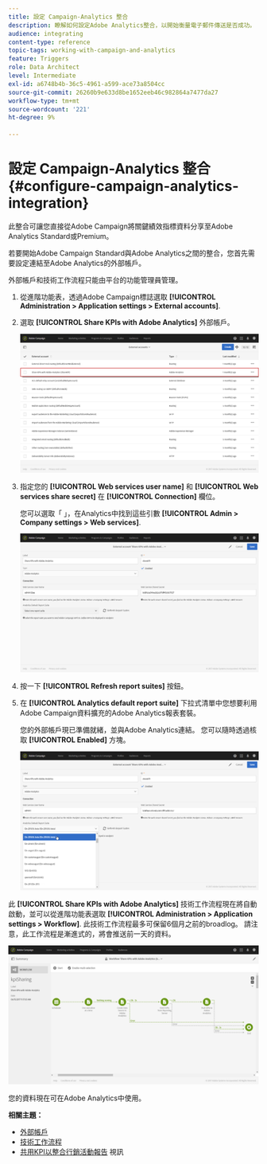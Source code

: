 ```yaml
---
title: 設定 Campaign-Analytics 整合
description: 瞭解如何設定Adobe Analytics整合，以開始衡量電子郵件傳送是否成功。
audience: integrating
content-type: reference
topic-tags: working-with-campaign-and-analytics
feature: Triggers
role: Data Architect
level: Intermediate
exl-id: a6748b4b-36c5-4961-a599-ace73a8504cc
source-git-commit: 26260b9e633d8be1652eeb46c982864a7477da27
workflow-type: tm+mt
source-wordcount: '221'
ht-degree: 9%

---
```


# 設定 Campaign-Analytics 整合{#configure-campaign-analytics-integration}

此整合可讓您直接從Adobe Campaign將關鍵績效指標資料分享至Adobe Analytics Standard或Premium。

若要開始Adobe Campaign Standard與Adobe Analytics之間的整合，您首先需要設定連結至Adobe Analytics的外部帳戶。

外部帳戶和技術工作流程只能由平台的功能管理員管理。

1. 從進階功能表，透過Adobe Campaign標誌選取 **[!UICONTROL Administration > Application settings > External accounts]**.
1. 選取 **[!UICONTROL Share KPIs with Adobe Analytics]** 外部帳戶。

   ![](assets/analytics_2.png)

1. 指定您的 **[!UICONTROL Web services user name]** 和 **[!UICONTROL Web services share secret]** 在 **[!UICONTROL Connection]** 欄位。

   您可以選取「 」，在Analytics中找到這些引數 **[!UICONTROL Admin > Company settings > Web services]**.

   ![](assets/analytics_1.png)

1. 按一下 **[!UICONTROL Refresh report suites]** 按鈕。
1. 在 **[!UICONTROL Analytics default report suite]** 下拉式清單中您想要利用Adobe Campaign資料擴充的Adobe Analytics報表套裝。

   您的外部帳戶現已準備就緒，並與Adobe Analytics連結。 您可以隨時透過核取 **[!UICONTROL Enabled]** 方塊。

   ![](assets/analytics.png)

此 **[!UICONTROL Share KPIs with Adobe Analytics]** 技術工作流程現在將自動啟動，並可以從進階功能表選取 **[!UICONTROL Administration > Application settings > Workflow]**. 此技術工作流程最多可保留6個月之前的broadlog。 請注意，此工作流程是漸進式的，將會推送前一天的資料。

![](assets/analytics_3.png)

您的資料現在可在Adobe Analytics中使用。

**相關主題：**

* [外部帳戶](../../administration/using/external-accounts.md)
* [技術工作流程](../../administration/using/technical-workflows.md)
* [共用KPI以整合行銷活動報告](https://helpx.adobe.com/tw/marketing-cloud/how-to/email-marketing.html) 視訊

